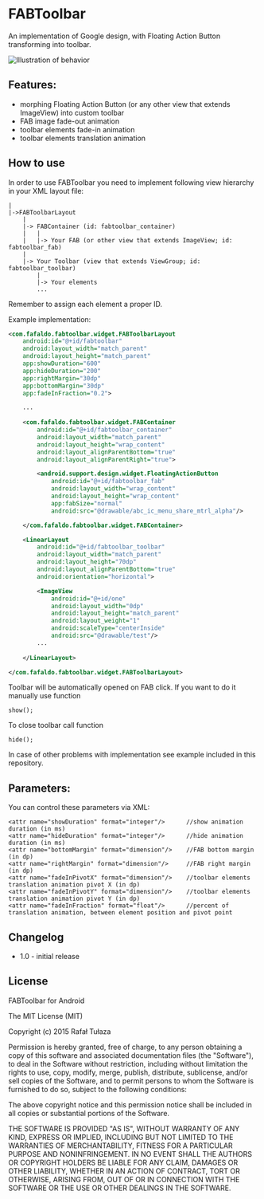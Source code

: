 FABToolbar
================

An implementation of Google design, with Floating Action Button transforming into toolbar.

![Illustration of behavior](https://github.com/fafaldo/FABToolbar/blob/master/fabtoolbar.gif "Illustration of behavior")


Features:
--------------

- morphing Floating Action Button (or any other view that extends ImageView) into custom toolbar
- FAB image fade-out animation
- toolbar elements fade-in animation
- toolbar elements translation animation


How to use
----------

In order to use FABToolbar you need to implement following view hierarchy in your XML layout file:

```
|
|->FABToolbarLayout
	|
	|-> FABContainer (id: fabtoolbar_container)
	|	|
	|	|-> Your FAB (or other view that extends ImageView; id: fabtoolbar_fab)
	|	
	|-> Your Toolbar (view that extends ViewGroup; id: fabtoolbar_toolbar)
		|
		|-> Your elements
		...
```

Remember to assign each element a proper ID.

Example implementation:
 
```xml
<com.fafaldo.fabtoolbar.widget.FABToolbarLayout
	android:id="@+id/fabtoolbar"
	android:layout_width="match_parent"
	android:layout_height="match_parent"
	app:showDuration="600"
	app:hideDuration="200"
	app:rightMargin="30dp"
	app:bottomMargin="30dp"
	app:fadeInFraction="0.2">

	...
	
	<com.fafaldo.fabtoolbar.widget.FABContainer
		android:id="@+id/fabtoolbar_container"
		android:layout_width="match_parent"
		android:layout_height="wrap_content"
		android:layout_alignParentBottom="true"
		android:layout_alignParentRight="true">

		<android.support.design.widget.FloatingActionButton
			android:id="@+id/fabtoolbar_fab"
			android:layout_width="wrap_content"
			android:layout_height="wrap_content"
			app:fabSize="normal"
			android:src="@drawable/abc_ic_menu_share_mtrl_alpha"/>

	</com.fafaldo.fabtoolbar.widget.FABContainer>

	<LinearLayout
		android:id="@+id/fabtoolbar_toolbar"
		android:layout_width="match_parent"
		android:layout_height="70dp"
		android:layout_alignParentBottom="true"
		android:orientation="horizontal">

		<ImageView
			android:id="@+id/one"
			android:layout_width="0dp"
			android:layout_height="match_parent"
			android:layout_weight="1"
			android:scaleType="centerInside"
			android:src="@drawable/test"/>
		...
		
	</LinearLayout>

</com.fafaldo.fabtoolbar.widget.FABToolbarLayout>
```

Toolbar will be automatically opened on FAB click. If you want to do it manually use function
```
show();
```

To close toolbar call function
```
hide();
```

In case of other problems with implementation see example included in this repository.


Parameters:
-----

You can control these parameters via XML:

```
<attr name="showDuration" format="integer"/>      //show animation duration (in ms)
<attr name="hideDuration" format="integer"/>      //hide animation duration (in ms)
<attr name="bottomMargin" format="dimension"/>    //FAB bottom margin (in dp)
<attr name="rightMargin" format="dimension"/>     //FAB right margin (in dp)
<attr name="fadeInPivotX" format="dimension"/>    //toolbar elements translation animation pivot X (in dp)
<attr name="fadeInPivotY" format="dimension"/>    //toolbar elements translation animation pivot Y (in dp)
<attr name="fadeInFraction" format="float"/>      //percent of translation animation, between element position and pivot point
```


Changelog
---------

* 1.0 - initial release


License
----

FABToolbar for Android

The MIT License (MIT)

Copyright (c) 2015 Rafał Tułaza

Permission is hereby granted, free of charge, to any person obtaining a copy
of this software and associated documentation files (the "Software"), to deal
in the Software without restriction, including without limitation the rights
to use, copy, modify, merge, publish, distribute, sublicense, and/or sell
copies of the Software, and to permit persons to whom the Software is
furnished to do so, subject to the following conditions:

The above copyright notice and this permission notice shall be included in all
copies or substantial portions of the Software.

THE SOFTWARE IS PROVIDED "AS IS", WITHOUT WARRANTY OF ANY KIND, EXPRESS OR
IMPLIED, INCLUDING BUT NOT LIMITED TO THE WARRANTIES OF MERCHANTABILITY,
FITNESS FOR A PARTICULAR PURPOSE AND NONINFRINGEMENT. IN NO EVENT SHALL THE
AUTHORS OR COPYRIGHT HOLDERS BE LIABLE FOR ANY CLAIM, DAMAGES OR OTHER
LIABILITY, WHETHER IN AN ACTION OF CONTRACT, TORT OR OTHERWISE, ARISING FROM,
OUT OF OR IN CONNECTION WITH THE SOFTWARE OR THE USE OR OTHER DEALINGS IN THE
SOFTWARE.
